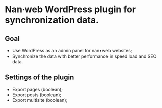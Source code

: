 # Nan∙web WordPress plugin for synchronization data.

## Goal
- Use WordPress as an admin panel for nan•web websites;
- Synchronize the data with better performance in speed load and SEO data.

## Settings of the plugin
- Export pages (boolean);
- Export posts (boolean);
- Export multisite (boolean);

